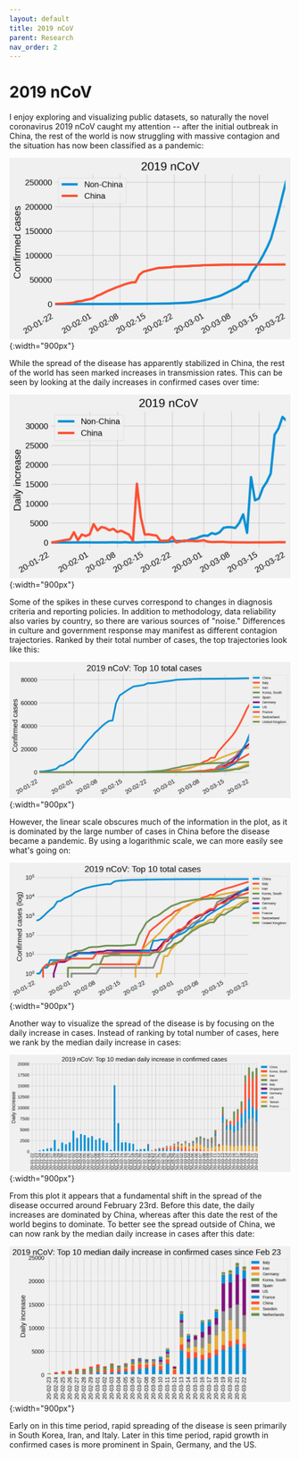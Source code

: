 ```yaml
---
layout: default
title: 2019 nCoV
parent: Research
nav_order: 2
---
```


# 2019 nCoV

I enjoy exploring and visualizing public datasets, so naturally the novel coronavirus 2019 nCoV caught my attention -- after the initial outbreak in China, the rest of the world is now struggling with massive contagion and the situation has now been classified as a pandemic:

![](/assets/images/ncov0.png){:width="900px"}

While the spread of the disease has apparently stabilized in China, the rest of the world has seen marked increases in transmission rates. This can be seen by looking at the daily increases in confirmed cases over time:

![](/assets/images/ncov1.png){:width="900px"}

Some of the spikes in these curves correspond to changes in diagnosis criteria and reporting policies. In addition to methodology, data reliability also varies by country, so there are various sources of "noise." Differences in culture and government response may manifest as different contagion trajectories. Ranked by their total number of cases, the top trajectories look like this:

![](/assets/images/ncov2.png){:width="900px"}

However, the linear scale obscures much of the information in the plot, as it is dominated by the large number of cases in China before the disease became a pandemic. By using a logarithmic scale, we can more easily see what's going on:

![](/assets/images/ncov3.png){:width="900px"}

Another way to visualize the spread of the disease is by focusing on the daily increase in cases. Instead of ranking by total number of cases, here we rank by the median daily increase in cases:

![](/assets/images/ncov4.png){:width="900px"}

From this plot it appears that a fundamental shift in the spread of the disease occurred around February 23rd. Before this date, the daily increases are dominated by China, whereas after this date the rest of the world begins to dominate. To better see the spread outside of China, we can now rank by the median daily increase in cases after this date:

![](/assets/images/ncov5.png){:width="900px"}

Early on in this time period, rapid spreading of the disease is seen primarily in South Korea, Iran, and Italy. Later in this time period, rapid growth in confirmed cases is more prominent in Spain, Germany, and the US.
